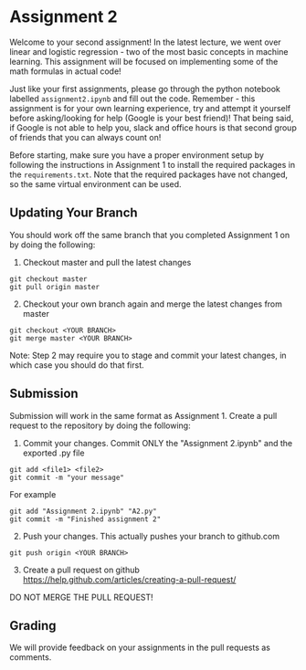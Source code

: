 # Assignment 2

Welcome to your second assignment! In the latest lecture, we went over linear and logistic regression - two of the most basic concepts in machine learning. This assignment will be focused on implementing some of the math formulas in actual code!

Just like your first assignments, please go through the python notebook labelled `assignment2.ipynb` and fill out the code. Remember - this assignment is for your own learning experience, try and attempt it yourself before asking/looking for help (Google is your best friend)! That being said, if Google is not able to help you, slack and office hours is that second group of friends that you can always count on!

Before starting, make sure you have a proper environment setup by following the instructions in Assignment 1 to install the required packages in the `requirements.txt`. Note that the required packages have not changed, so the same virtual environment can be used.

## Updating Your Branch

You should work off the same branch that you completed Assignment 1 on by doing the following:

1. Checkout master and pull the latest changes
```
git checkout master
git pull origin master
```

2. Checkout your own branch again and merge the latest changes from master
```
git checkout <YOUR BRANCH>
git merge master <YOUR BRANCH>
```

Note: Step 2 may require you to stage and commit your latest changes, in which case you should do that first.

## Submission

Submission will work in the same format as Assignment 1. Create a pull request to the repository by doing the following:

1. Commit your changes. Commit ONLY the "Assignment 2.ipynb" and the exported .py file
```
git add <file1> <file2>
git commit -m "your message"
```

For example
```
git add "Assignment 2.ipynb" "A2.py"
git commit -m "Finished assignment 2"
```

2. Push your changes. This actually pushes your branch to github.com
```
git push origin <YOUR BRANCH>
```

3. Create a pull request on github https://help.github.com/articles/creating-a-pull-request/

DO NOT MERGE THE PULL REQUEST!

## Grading

We will provide feedback on your assignments in the pull requests as comments.